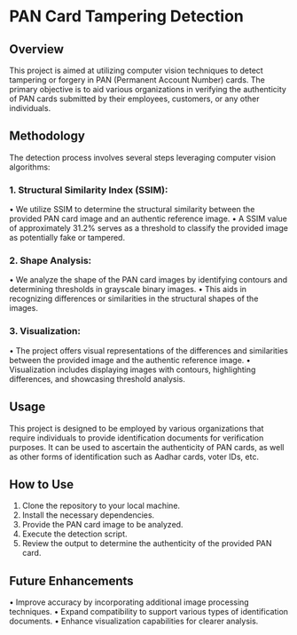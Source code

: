# PAN Card Tampering Detection
## Overview
This project is aimed at utilizing computer vision techniques to detect tampering or forgery in PAN (Permanent Account Number) cards. The primary objective is to aid various organizations in verifying the authenticity of PAN cards submitted by their employees, customers, or any other individuals.

## Methodology
The detection process involves several steps leveraging computer vision algorithms:

### 1.	Structural Similarity Index (SSIM):
•	We utilize SSIM to determine the structural similarity between the provided PAN card image and an authentic reference image.
•	A SSIM value of approximately 31.2% serves as a threshold to classify the provided image as potentially fake or tampered.
### 2.	Shape Analysis:
•	We analyze the shape of the PAN card images by identifying contours and determining thresholds in grayscale binary images.
•	This aids in recognizing differences or similarities in the structural shapes of the images.
### 3.	Visualization:
•	The project offers visual representations of the differences and similarities between the provided image and the authentic reference image.
•	Visualization includes displaying images with contours, highlighting differences, and showcasing threshold analysis.

## Usage
This project is designed to be employed by various organizations that require individuals to provide identification documents for verification purposes. It can be used to ascertain the authenticity of PAN cards, as well as other forms of identification such as Aadhar cards, voter IDs, etc.

## How to Use
1.	Clone the repository to your local machine.
2.	Install the necessary dependencies.
3.	Provide the PAN card image to be analyzed.
4.	Execute the detection script.
5.	Review the output to determine the authenticity of the provided PAN card.
## Future Enhancements
•	Improve accuracy by incorporating additional image processing techniques.
•	Expand compatibility to support various types of identification documents.
•	Enhance visualization capabilities for clearer analysis.

